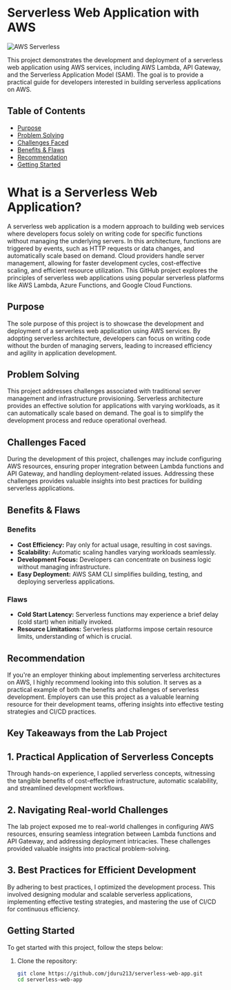 # Serverless Web Application with AWS

![AWS Serverless](https://img.shields.io/badge/AWS-Serverless-orange)

This project demonstrates the development and deployment of a serverless web application using AWS services, including AWS Lambda, API Gateway, and the Serverless Application Model (SAM). The goal is to provide a practical guide for developers interested in building serverless applications on AWS.

## Table of Contents

- [Purpose](#purpose)
- [Problem Solving](#problem-solving)
- [Challenges Faced](#challenges-faced)
- [Benefits & Flaws](#benefits--flaws)
- [Recommendation](#recommendation)
- [Getting Started](#getting-started)


# What is a Serverless Web Application?

A serverless web application is a modern approach to building web services where developers focus solely on writing code for specific functions without managing the underlying servers. In this architecture, functions are triggered by events, such as HTTP requests or data changes, and automatically scale based on demand. Cloud providers handle server management, allowing for faster development cycles, cost-effective scaling, and efficient resource utilization. This GitHub project explores the principles of serverless web applications using popular serverless platforms like AWS Lambda, Azure Functions, and Google Cloud Functions.

## Purpose

The sole purpose of this project is to showcase the development and deployment of a serverless web application using AWS services. By adopting serverless architecture, developers can focus on writing code without the burden of managing servers, leading to increased efficiency and agility in application development.

## Problem Solving

This project addresses challenges associated with traditional server management and infrastructure provisioning. Serverless architecture provides an effective solution for applications with varying workloads, as it can automatically scale based on demand. The goal is to simplify the development process and reduce operational overhead.

## Challenges Faced

During the development of this project, challenges may include configuring AWS resources, ensuring proper integration between Lambda functions and API Gateway, and handling deployment-related issues. Addressing these challenges provides valuable insights into best practices for building serverless applications.

## Benefits & Flaws

### Benefits

- **Cost Efficiency:** Pay only for actual usage, resulting in cost savings.
- **Scalability:** Automatic scaling handles varying workloads seamlessly.
- **Development Focus:** Developers can concentrate on business logic without managing infrastructure.
- **Easy Deployment:** AWS SAM CLI simplifies building, testing, and deploying serverless applications.

### Flaws

- **Cold Start Latency:** Serverless functions may experience a brief delay (cold start) when initially invoked.
- **Resource Limitations:** Serverless platforms impose certain resource limits, understanding of which is crucial.

## Recommendation

If you're an employer thinking about implementing serverless architectures on AWS, I highly recommend looking into this solution. It serves as a practical example of both the benefits and challenges of serverless development. Employers can use this project as a valuable learning resource for their development teams, offering insights into effective testing strategies and CI/CD practices.

## Key Takeaways from the Lab Project

## 1. Practical Application of Serverless Concepts

Through hands-on experience, I applied serverless concepts, witnessing the tangible benefits of cost-effective infrastructure, automatic scalability, and streamlined development workflows.

## 2. Navigating Real-world Challenges

The lab project exposed me to real-world challenges in configuring AWS resources, ensuring seamless integration between Lambda functions and API Gateway, and addressing deployment intricacies. These challenges provided valuable insights into practical problem-solving.

## 3. Best Practices for Efficient Development

By adhering to best practices, I optimized the development process. This involved designing modular and scalable serverless applications, implementing effective testing strategies, and mastering the use of CI/CD for continuous efficiency.


## Getting Started

To get started with this project, follow the steps below:

1. Clone the repository:

   ```bash
   git clone https://github.com/jduru213/serverless-web-app.git
   cd serverless-web-app
